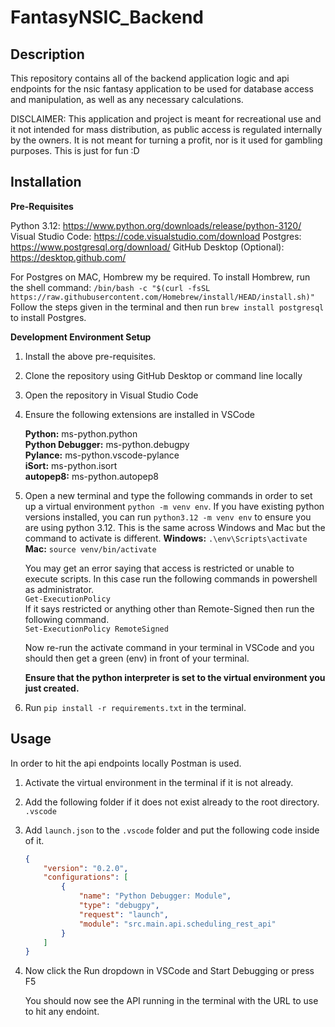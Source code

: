# FantasyNSIC_Backend

## Description

This repository contains all of the backend application logic and api endpoints for the nsic fantasy application to be used for database access and manipulation, as well as any necessary calculations.

DISCLAIMER: This application and project is meant for recreational use and it not intended for mass distribution, as public access is regulated internally by the owners. It is not meant for turning a profit, nor is it used for gambling purposes. This is just for fun :D

## Installation

**Pre-Requisites**

Python 3.12: https://www.python.org/downloads/release/python-3120/  
Visual Studio Code: https://code.visualstudio.com/download
Postgres: https://www.postgresql.org/download/
GitHub Desktop (Optional): https://desktop.github.com/

For Postgres on MAC, Hombrew my be required. To install Hombrew, run the shell command:
`/bin/bash -c "$(curl -fsSL https://raw.githubusercontent.com/Homebrew/install/HEAD/install.sh)"`
Follow the steps given in the terminal and then run `brew install postgresql` to install Postgres.

**Development Environment Setup**
1. Install the above pre-requisites.
2. Clone the repository using GitHub Desktop or command line locally
3. Open the repository in Visual Studio Code
4. Ensure the following extensions are installed in VSCode
   
    **Python:** ms-python.python    
    **Python Debugger:** ms-python.debugpy  
    **Pylance:** ms-python.vscode-pylance  
    **iSort:** ms-python.isort  
    **autopep8:** ms-python.autopep8 
  
5. Open a new terminal and type the following commands in order to set up a virtual environment
   `python -m venv env`. If you have existing python versions installed, you can run `python3.12 -m venv env` to ensure you are using python 3.12. This is the same across Windows and Mac but the command to activate is different.
   **Windows:** `.\env\Scripts\activate`  
   **Mac:** `source venv/bin/activate`  

    You may get an error saying that access is restricted or unable to execute scripts. In this case run the following commands in powershell as administrator.  
    `Get-ExecutionPolicy`  
    If it says restricted or anything other than Remote-Signed then run the following command.  
    `Set-ExecutionPolicy RemoteSigned`  

    Now re-run the activate command in your terminal in VSCode and you should then get a green (env) in front of your terminal.

    **Ensure that the python interpreter is set to the virtual environment you just created.**  

6. Run `pip install -r requirements.txt` in the terminal.

## Usage

In order to hit the api endpoints locally Postman is used. 

1. Activate the virtual environment in the terminal if it is not already.
   
2. Add the following folder if it does not exist already to the root directory. `.vscode`
   
3. Add `launch.json` to the `.vscode` folder and put the following code inside of it.
   ```json
   {
       "version": "0.2.0",
       "configurations": [
           {
               "name": "Python Debugger: Module",
               "type": "debugpy",
               "request": "launch",
               "module": "src.main.api.scheduling_rest_api"
           }
       ]
   }
   ```

4. Now click the Run dropdown in VSCode and Start Debugging or press F5

    You should now see the API running in the terminal with the URL to use to hit any endoint.
